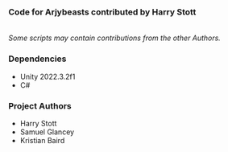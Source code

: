 <h3>Code for Arjybeasts contributed by Harry Stott</h3><br>
<i>Some scripts may contain contributions from the other Authors.</i>

<h3>Dependencies</h3>
  <ul>
    <li>Unity 2022.3.2f1</li> 
    <li>C#</li>
  </ul>

<h3>Project Authors</h3>
  <ul>
    <li>Harry Stott</li> 
    <li>Samuel Glancey</li> 
    <li>Kristian Baird</li> 
  </ul>
